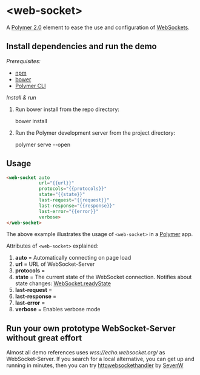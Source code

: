# \<web-socket\>

A [Polymer 2.0](https://www.polymer-project.org/2.0/) element to ease the use and configuration of [WebSockets](https://developer.mozilla.org/en-US/docs/Web/API/WebSocket).

## Install dependencies and run the demo

*Prerequisites:*

* [npm](https://www.npmjs.com/)
* [bower](https://bower.io/)
* [Polymer CLI](https://www.npmjs.com/package/polymer-cli)

*Install & run*

1. Run bower install from the repo directory:

    bower install

2. Run the Polymer development server from the project directory:

    polymer serve --open

## Usage

```html
<web-socket auto
            url="{{url}}"
            protocols="{{protocols}}"
            state="{{state}}"
            last-request="{{request}}"
            last-response="{{response}}"
            last-error="{{error}}"
            verbose>
</web-socket>
```

The above example illustrates the usage of `<web-socket>` in a [Polymer](https://www.polymer-project.org) app.

Attributes of `<web-socket>` explained:

1. __auto__ = Automatically connecting on page load
2. __url__ = URL of WebSocket-Server
3. __protocols__ =
4. __state__ = The current state of the WebSocket connection. Notifies about state changes:  [WebSocket.readyState](https://developer.mozilla.org/en/docs/Web/API/WebSocket#Ready_state_constants)
5. __last-request__ =
6. __last-response__ =
7. __last-error__ =
8. __verbose__ = Enables verbose mode

## Run your own prototype WebSocket-Server without great effort

Almost all demo references uses *wss://echo.websocket.org/* as WebSocket-Server. If you search for a local alternative, you can get up and running in minutes, then you can try [httpwebsockethandler](https://github.com/SevenW/httpwebsockethandler) by [SevenW](https://github.com/SevenW)
